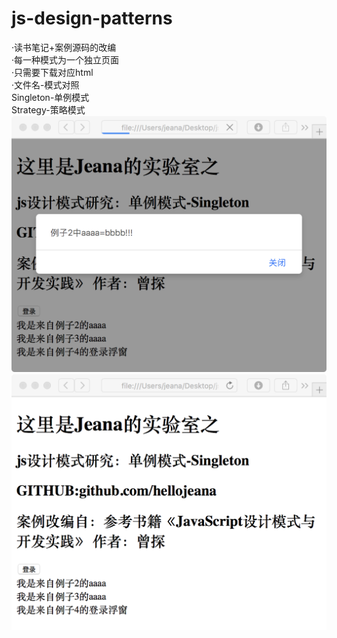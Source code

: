 # js-design-patterns
·读书笔记+案例源码的改编</br>
·每一种模式为一个独立页面</br>
·只需要下载对应html</br>
·文件名-模式对照</br>
Singleton-单例模式</br>
Strategy-策略模式</br>
![image](https://github.com/hellojeana/Odds-and-ends/blob/2d43618463d7c92240e84ef95d42730f0488143f/js-DP-img/Singleton-1.png)</br>
![image](https://github.com/hellojeana/Odds-and-ends/blob/2d43618463d7c92240e84ef95d42730f0488143f/js-DP-img/Singleton-2.png)

